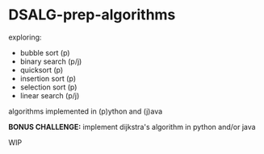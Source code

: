 # DSALG-prep-algorithms
exploring:
- bubble sort (p)
- binary search (p/j)
- quicksort (p)
- insertion sort (p)
- selection sort (p)
- linear search (p/j)  

algorithms implemented in (p)ython and (j)ava  

**BONUS CHALLENGE:** implement dijkstra's algorithm in python and/or java

WIP
